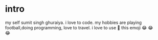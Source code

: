# intro

my self sumit singh ghuraiya.
i love to code.
my hobbies are playing football,doing programming, love to travel.
i love to use 🐣 this emoji 😂 😂 😂 



